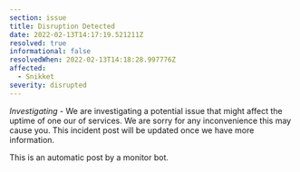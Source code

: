 ```yaml
---
section: issue
title: Disruption Detected
date: 2022-02-13T14:17:19.521211Z
resolved: true
informational: false
resolvedWhen: 2022-02-13T14:18:28.997776Z
affected:
  - Snikket
severity: disrupted
---
```

*Investigating* - We are investigating a potential issue that might affect the uptime of one our of services. We are sorry for any inconvenience this may cause you. This incident post will be updated once we have more information.

This is an automatic post by a monitor bot.
        